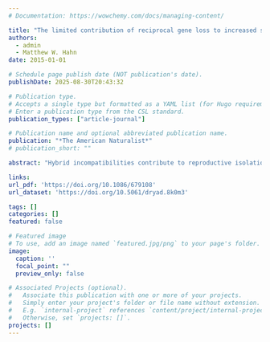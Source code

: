 ```yaml
---
# Documentation: https://wowchemy.com/docs/managing-content/

title: "The limited contribution of reciprocal gene loss to increased speciation rates following whole-genome duplication"
authors: 
  - admin
  - Matthew W. Hahn
date: 2015-01-01

# Schedule page publish date (NOT publication's date).
publishDate: 2025-08-30T20:43:32

# Publication type.
# Accepts a single type but formatted as a YAML list (for Hugo requirements).
# Enter a publication type from the CSL standard.
publication_types: ["article-journal"]

# Publication name and optional abbreviated publication name.
publication: "*The American Naturalist*"
# publication_short: ""

abstract: "Hybrid incompatibilities contribute to reproductive isolation between species, allowing them to follow independent evolutionary trajectories. Since hybrid incompatibilities are by definition deleterious, they cannot be selected for directly and must arise as a by-product of evolutionary divergence. Divergent resolution of duplicate genes, a special case of Dobzhansky-Muller incompatibilities, is one mechanism by which hybrid incompatibility can evolve. Following whole-genome duplication, loss of gene copies could possibly increase the opportunity for divergent resolution and, hence, the evolution of hybrid incompatibilities. However, divergent resolution can take place only when populations are isolated in allopatry; genes lost within a species cannot contribute to future speciation. Furthermore, nearly complete allopatry is necessary for passive divergent resolution. Using mathematical models, we demonstrate that these two factors severely impede the ability of divergent resolution alone to increase speciation rates, except under very particular conditions. Instead, we find that the population dynamics of diverging lineages dominate this process, leading to a larger role for ecology relative to genetics in the origin of new species, even by passive mechanisms. Divergent resolution of duplicate genes might increase speciation rates in some clades at some times, but our results indicate that it alone is unlikely to account for the macroevolutionary success of polyploid clades."

links:
url_pdf: 'https://doi.org/10.1086/679108'
url_dataset: 'https://doi.org/10.5061/dryad.8k0m3'

tags: []
categories: []
featured: false

# Featured image
# To use, add an image named `featured.jpg/png` to your page's folder. 
image:
  caption: ''
  focal_point: ""
  preview_only: false

# Associated Projects (optional).
#   Associate this publication with one or more of your projects.
#   Simply enter your project's folder or file name without extension.
#   E.g. `internal-project` references `content/project/internal-project/index.md`.
#   Otherwise, set `projects: []`.
projects: []
---
```

